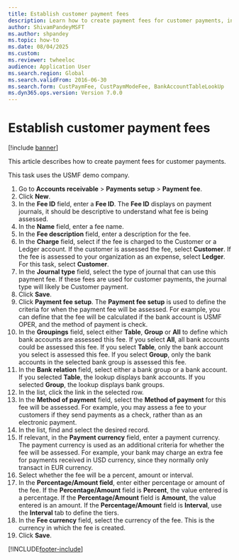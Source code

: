 ```yaml
--- 
title: Establish customer payment fees
description: Learn how to create payment fees for customer payments, including a step-by-step process for establishing payment fees. 
author: ShivamPandeyMSFT
ms.author: shpandey
ms.topic: how-to
ms.date: 08/04/2025
ms.custom:
ms.reviewer: twheeloc
audience: Application User 
ms.search.region: Global
ms.search.validFrom: 2016-06-30
ms.search.form: CustPaymFee, CustPaymModeFee, BankAccountTableLookUp
ms.dyn365.ops.version: Version 7.0.0 
---
```


# Establish customer payment fees

[!include [banner](../../includes/banner.md)]

This article describes how to create payment fees for customer payments.

This task uses the USMF demo company.

1. Go to **Accounts receivable** > **Payments setup** > **Payment fee**.
2. Click **New**.
3. In the **Fee ID** field, enter a **Fee ID**. The **Fee ID** displays on payment journals, it should be descriptive to understand what fee is being assessed.  
4. In the **Name** field, enter a fee name.
5. In the **Fee description** field, enter a description for the fee.
6. In the **Charge** field, select if the fee is charged to the Customer or a Ledger account. If the customer is assessed the fee, select **Customer**. If the fee is assessed to your organization as an expense, select **Ledger**. For this task, select **Customer**.  
7. In the **Journal type** field, select the type of journal that can use this payment fee. If these fees are used for customer payments, the journal type will likely be Customer payment.  
8. Click **Save**.
9. Click **Payment fee setup**. The **Payment fee setup** is used to define the criteria for when the payment fee will be assessed. For example, you can define that the fee will be calculated if the bank account is USMF OPER, and the method of payment is check.  
10. In the **Groupings** field, select either **Table**, **Group** or **All** to define which bank accounts are assessed this fee. If you select **All**, all bank accounts could be assessed this fee. If you select **Table**, only the bank account you select is assessed this fee. If you select **Group**, only the bank accounts in the selected bank group is assessed this fee.  
11. In the **Bank relation** field, select either a bank group or a bank account. If you selected **Table**, the lookup displays bank accounts. If you selected **Group**, the lookup displays bank groups.  
12. In the list, click the link in the selected row.
13. In the **Method of payment** field, select the **Method of payment** for this fee will be assessed. For example, you may assess a fee to your customers if they send payments as a check, rather than as an electronic payment.  
14. In the list, find and select the desired record.
15. If relevant, in the **Payment currency** field, enter a payment currency. The payment currency is used as an additional criteria for whether the fee will be assessed. For example, your bank may charge an extra fee for payments received in USD currency, since they normally only transact in EUR currency.  
16. Select whether the fee will be a percent, amount or interval.
17. In the **Percentage/Amount field**, enter either percentage or amount of the fee. If the **Percentage/Amount** field is **Percent**, the value entered is a percentage. If the **Percentage/Amount** field is **Amount**, the value entered is an amount. If the **Percentage/Amount** field is **Interval**, use the **Interval** tab to define the tiers.  
18. In the **Fee currency** field, select the currency of the fee. This is the currency in which the fee is created.  
19. Click **Save**.



[!INCLUDE[footer-include](../../../includes/footer-banner.md)]
